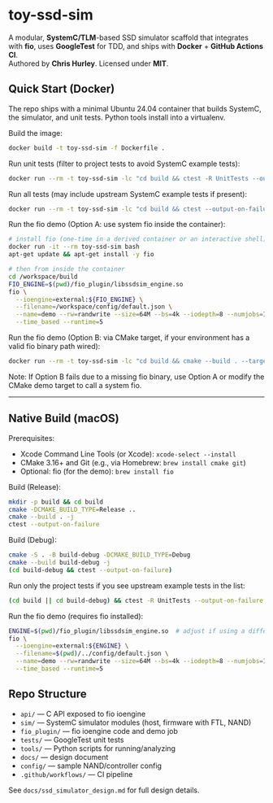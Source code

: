 # toy-ssd-sim

A modular, **SystemC/TLM**-based SSD simulator scaffold that integrates with **fio**, uses **GoogleTest** for TDD, and ships with **Docker** + **GitHub Actions CI**.  
Authored by **Chris Hurley**. Licensed under **MIT**.

## Quick Start (Docker)

The repo ships with a minimal Ubuntu 24.04 container that builds SystemC, the simulator, and unit tests. Python tools install into a virtualenv.

Build the image:

```bash
docker build -t toy-ssd-sim -f Dockerfile .
```

Run unit tests (filter to project tests to avoid SystemC example tests):

```bash
docker run --rm -t toy-ssd-sim -lc "cd build && ctest -R UnitTests --output-on-failure"
```

Run all tests (may include upstream SystemC example tests if present):

```bash
docker run --rm -t toy-ssd-sim -lc "cd build && ctest --output-on-failure"
```

Run the fio demo (Option A: use system fio inside the container):

```bash
# install fio (one-time in a derived container or an interactive shell)
docker run -it --rm toy-ssd-sim bash
apt-get update && apt-get install -y fio

# then from inside the container
cd /workspace/build
FIO_ENGINE=$(pwd)/fio_plugin/libssdsim_engine.so
fio \
  --ioengine=external:${FIO_ENGINE} \
  --filename=/workspace/config/default.json \
  --name=demo --rw=randwrite --size=64M --bs=4k --iodepth=8 --numjobs=1 \
  --time_based --runtime=5
```

Run the fio demo (Option B: via CMake target, if your environment has a valid fio binary path wired):

```bash
docker run --rm -t toy-ssd-sim -lc "cd build && cmake --build . --target run_fio_demo"
```

Note: If Option B fails due to a missing fio binary, use Option A or modify the CMake demo target to call a system fio.

---

## Native Build (macOS)

Prerequisites:

- Xcode Command Line Tools (or Xcode): `xcode-select --install`
- CMake 3.16+ and Git (e.g., via Homebrew: `brew install cmake git`)
- Optional: fio (for the demo): `brew install fio`

Build (Release):

```bash
mkdir -p build && cd build
cmake -DCMAKE_BUILD_TYPE=Release ..
cmake --build . -j
ctest --output-on-failure
```

Build (Debug):

```bash
cmake -S . -B build-debug -DCMAKE_BUILD_TYPE=Debug
cmake --build build-debug -j
(cd build-debug && ctest --output-on-failure)
```

Run only the project tests if you see upstream example tests in the list:

```bash
(cd build || cd build-debug) && ctest -R UnitTests --output-on-failure
```

Run the fio demo (requires fio installed):

```bash
ENGINE=$(pwd)/fio_plugin/libssdsim_engine.so  # adjust if using a different build dir
fio \
  --ioengine=external:${ENGINE} \
  --filename=$(pwd)/../config/default.json \
  --name=demo --rw=randwrite --size=64M --bs=4k --iodepth=8 --numjobs=1 \
  --time_based --runtime=5
```

## Repo Structure

- `api/` — C API exposed to fio ioengine
- `sim/` — SystemC simulator modules (host, firmware with FTL, NAND)
- `fio_plugin/` — fio ioengine code and demo job
- `tests/` — GoogleTest unit tests
- `tools/` — Python scripts for running/analyzing
- `docs/` — design document
- `config/` — sample NAND/controller config
- `.github/workflows/` — CI pipeline

See `docs/ssd_simulator_design.md` for full design details.
